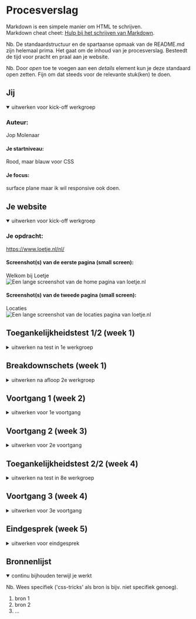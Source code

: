 # Procesverslag
Markdown is een simpele manier om HTML te schrijven.  
Markdown cheat cheet: [Hulp bij het schrijven van Markdown](https://github.com/adam-p/markdown-here/wiki/Markdown-Cheatsheet).

Nb. De standaardstructuur en de spartaanse opmaak van de README.md zijn helemaal prima. Het gaat om de inhoud van je procesverslag. Besteedt de tijd voor pracht en praal aan je website.

Nb. Door *open* toe te voegen aan een *details* element kun je deze standaard open zetten. Fijn om dat steeds voor de relevante stuk(ken) te doen.





## Jij

<details open>
  <summary>uitwerken voor kick-off werkgroep</summary>

  ### Auteur:
  Jop Molenaar

  #### Je startniveau:
  Rood, maar blauw voor CSS

  #### Je focus:
  surface plane maar ik wil responsive ook doen.
 
</details>





## Je website

<details open>
  <summary>uitwerken voor kick-off werkgroep</summary>

  ### Je opdracht:
  https://www.loetje.nl/nl/

  #### Screenshot(s) van de eerste pagina (small screen): 
  Welkom bij Loetje  
  <img src="readme-images/screencapture-loetje-nl-nl-2022-09-05-15_18_22.png" width="375px" alt="Een lange screenshot van de home pagina van loetje.nl">

  #### Screenshot(s) van de tweede pagina (small screen):
  Locaties  
  <img src="readme-images/screencapture-loetje-nl-nl-locaties-2022-09-05-15_20_46.png" width="375px" alt="Een lange screenshot van de locaties pagina van loetje.nl">
 
</details>



## Toegankelijkheidstest 1/2 (week 1)

<details>
  <summary>uitwerken na test in 1e werkgroep</summary>

  ### Bevindingen
  Lijst met je bevindingen die in de test naar voren kwamen:
  - De taal staat fout in de html.
  - De screenreader zegt bij de headings alleen banner.
  - De screenreader zegt sommige teksten wel op de banner en sommige niet.
  - Bij #delekkerstebiefstuk zijn de foto's een link 
  - Bij #delekkerstebiefstuk hoor je niet wat de foto is. 
  - Je komt vast te zitten in de popup met de screenreader.
  - Met Tab kan je soms niet goed zien waar je bent.(focus)
  - Bij de menu knopjes kan je helemaal niet zien dat je erop bent met tab.(focus)
  - Je kan met pijltjes alleen naar boven en beneden maar niet naar andere knopjes of links.
  - Menu heeft geen hover en sommige links hebben ook geen hover zoals een "lees meer" veranderd niet op de homepagina van een banner maar "menubeurt" veranderd wel.
  - Kleuren blind gaat gewoon goed.
  - Er is geen darkmode.
  - Elastiek om je vingers is geen probleem.
  - Bril met 2 blokjes: geen probleem.
  - Bril met vlekken: De toets onder de menukaart button kan je bijna niet lezen. Voor de rest is het geen probleem.
  - Bril met blur: niks te lezen.
  - Bril met geel filter: Alles is prima te lezen.
  - Bril met klein doorkijkpunt: links werden wazig waardoor ik bij de locatie pagina helemaal niks kan lezen. Bij de homepagina: kan headings lezen maar kleine tekst niet. Cadeaukaart en bieftsuk 0.0 kopjes is ook mielijk te zien. FAQ is ook moeilijk te lezen maar de kopjes kan ik wel lezen.
  - Ballon(concentratie): De welkom bij loetje tekst is een beetje lang.
  - Parkinson: Je kan alles aanklikken en goed scrollen. Knopjes en links zijn groot genoeg. Bij locaties zijn de locatie's een beetje gevoelig.




  #### Screenreader
  Hier korte omschrijving (met indien nodig afbeeldingen)
  <!-- - De taal staat fout in de html.
  - De screenreader zegt bij de headings alleen banner.
  - De screenreader zegt sommige teksten wel op de banner en sommige niet.
  - Bij #delekkerstebiefstuk zijn de foto's een link 
  - Bij #delekkerstebiefstuk hoor je niet wat de foto is. 
  - Je komt vast te zitten in de popup met de screenreader. -->

- De site kan zeker beter als je een screenreader gebruikt. De taal staat in het engels terwijl de site in het nederlands is en er staan wat alts niet goed.


  Hier een omschrijving van hoe het opgelost kan worden (met indien nodig afbeeldingen)
  
  - De taal goed zetten in de html, wat alts goed maken -> goede omschrijving. 


  #### Muis en Toetsenbord 
  Hier korte omschrijving (met indien nodig afbeeldingen)
  <!-- - Met Tab kan je soms niet goed zien waar je bent.(focus)
  - Bij de menu knopjes kan je helemaal niet zien dat je erop bent met tab.(focus)
  - Je kan met pijltjes alleen naar boven en beneden maar niet naar andere knopjes of links.
  - Menu heeft geen hover en sommige links hebben ook geen hover zoals een "lees meer" veranderd niet op de homepagina van een banner maar "menubeurt" veranderd wel. -->

- De focus state is niet goed ontworpen of ontbreekt, met de pijltjes kan je niet switchen tussen de linkjes, dit kan alleen met tab en hiermee kan je niet terug. Er ontbreken wat hover states.


  Hier een omschrijving van hoe het opgelost kan worden (met indien nodig afbeeldingen)
  - De focus state bij elk element waar je langs kan komen goed herkenbaar maken. Hover states aanmaken, kijken of je ook met pijltjes tussen linkjes kan switchen.

  #### Motoriek (shocks, elastiekjes)
  Hier korte omschrijving (met indien nodig afbeeldingen)
  <!-- - Elastiek om je vingers is geen probleem.
  - Ballon(concentratie): De welkom bij loetje tekst is een beetje lang.
  - Parkinson: Je kan alles aanklikken en goed scrollen. Knopjes en links zijn groot genoeg. Bij locaties zijn de locatie's een beetje gevoelig. -->

- Sommige teksten zijn iets te lang voor mensen met concentratie problemen, en bij de locatie pagina zijn de locatie's een beetje gevoelig. 

  Hier een omschrijving van hoe het opgelost kan worden (met indien nodig afbeeldingen)
- te lange teksten inkorten, overflow-x: snap nog iets op de locatie pagina toepassen.

  #### Visueel (brillen, contrast, kleurenblind, dark/light). 
  Hier korte omschrijving (met indien nodig afbeeldingen)
  <!-- - Bril met 2 blokjes: geen probleem.
  - Bril met vlekken: De toets onder de menukaart button kan je bijna niet lezen. Voor de rest is het geen probleem.
  - Bril met blur: niks te lezen.
  - Bril met geel filter: Alles is prima te lezen.
  - Bril met klein doorkijkpunt: links werden wazig waardoor ik bij de locatie pagina helemaal niks kan lezen. Bij de homepagina: kan headings lezen maar kleine tekst niet. Cadeaukaart en bieftsuk 0.0 kopjes is ook mielijk te zien. FAQ is ook moeilijk te lezen maar de kopjes kan ik wel lezen.
  - Kleuren blind gaat gewoon goed.
  - Er is geen darkmode. -->

- Er ontbreekt een darkmode, en de brillen met blur, vlekken of kleine doorkijk gaatjes is de kleine tekst niet of erg lastig te lezen. Zeker op de locatie pagina.


  Hier een omschrijving van hoe het opgelost kan worden (met indien nodig afbeeldingen)
- contrast aansterken?, font size vergroten? 
</details>



## Breakdownschets (week 1)

<details>
  <summary>uitwerken na afloop 2e werkgroep</summary>

  ### de hele pagina: 
  <img src="readme-images/dummy-plaatje.jpg" width="375px" alt="breakdown van de hele pagina">

  ### dynamisch deel (bijv menu): 
  <img src="readme-images/dummy-plaatje.jpg" width="375px" alt="breakdown van een dynamisch deel">

  ### wellicht nog een dynamisch deel (bijv filter): 
  <img src="readme-images/dummy-plaatje.jpg" width="375px" alt="breakdown van nog een dynamisch deel">

</details>





## Voortgang 1 (week 2)

<details>
  <summary>uitwerken voor 1e voortgang</summary>

  ### Stand van zaken
  hier dit ging goed & dit was lastig (neem ook screenshots op van delen van je website en code)


  ### Agenda voor meeting
  samen met je groepje opstellen

  | student 1      | student 2          | student 3    | student 4        |
  | ---            | ---                | ---          | ---              |
  | dit bespreken  | en dit             | en ik dit    | en dan ik dat    |
  | en dat ook nog | dit als er tijd is | nog een punt | dit wil ik zeker |
  | ...            | ...                | ...          | ...              |


  ### Verslag van meeting
  hier na afloop snel de uitkomsten van de meeting vastleggen

  - punt 1
  - punt 2
  - nog een punt
  - ...

</details>





## Voortgang 2 (week 3)

<details>
  <summary>uitwerken voor 2e voortgang</summary>

  ### Stand van zaken
  hier dit ging goed & dit was lastig (neem ook screenshots op van delen van je website en code)


  ### Agenda voor meeting
  samen met je groepje opstellen

  | student 1      | student 2          | student 3    | student 4        |
  | ---            | ---                | ---          | ---              |
  | dit bespreken  | en dit             | en ik dit    | en dan ik dat    |
  | en dat ook nog | dit als er tijd is | nog een punt | dit wil ik zeker |
  | ...            | ...                | ...          | ...              |


  ### Verslag van meeting
  hier na afloop snel de uitkomsten van de meeting vastleggen

  - punt 1
  - punt 2
  - nog een punt
- ...

</details>





## Toegankelijkheidstest 2/2 (week 4)

<details>
  <summary>uitwerken na test in 8e werkgroep</summary>

  ### Bevindingen
  Lijst met je bevindingen die in de test naar voren kwamen (geef ook aan wat er verbeterd is):

  #### Screenreader
  Hier korte omschrijving (met indien nodig afbeeldingen)

  Hier een omschrijving van hoe het opgelost kan worden (met indien nodig afbeeldingen)


  #### Muis en Toetsenbord 
  Hier korte omschrijving (met indien nodig afbeeldingen)

  Hier een omschrijving van hoe het opgelost kan worden (met indien nodig afbeeldingen)


  #### Motoriek (shocks, elastiekjes)
  Hier korte omschrijving (met indien nodig afbeeldingen)

  Hier een omschrijving van hoe het opgelost kan worden (met indien nodig afbeeldingen)


  #### Visueel (brillen, contrast, kleurenblind, dark/light). 
  Hier korte omschrijving (met indien nodig afbeeldingen)

  Hier een omschrijving van hoe het opgelost kan worden (met indien nodig afbeeldingen)

</details>





## Voortgang 3 (week 4)

<details>
  <summary>uitwerken voor 3e voortgang</summary>

  ### Stand van zaken
  hier dit ging goed & dit was lastig (neem ook screenshots op van delen van je website en code)


  ### Agenda voor meeting
  samen met je groepje opstellen

  | student 1      | student 2          | student 3    | student 4        |
  | ---            | ---                | ---          | ---              |
  | dit bespreken  | en dit             | en ik dit    | en dan ik dat    |
  | en dat ook nog | dit als er tijd is | nog een punt | dit wil ik zeker |
  | ...            | ...                | ...          | ...              |


  ### Verslag van meeting
  hier na afloop snel de uitkomsten van de meeting vastleggen

  - punt 1
  - punt 2
  - nog een punt
  - ...

</details>





## Eindgesprek (week 5)

<details>
  <summary>uitwerken voor eindgesprek</summary>

  ### Je uitkomst - karakteristiek screenshots:
  <img src="readme-images/dummy-plaatje.jpg" width="375px" alt="uitomst opdracht 1">


  ### Dit ging goed/Heb ik geleerd: 
  Korte omschrijving met plaatjes

  <img src="readme-images/dummy-plaatje.jpg" width="375px" alt="top">


  ### Dit was lastig/Is niet gelukt:
  Korte omschrijving met plaatjes

  <img src="readme-images/dummy-plaatje.jpg" width="375px" alt="bummer">
</details>





## Bronnenlijst

<details open>
  <summary>continu bijhouden terwijl je werkt</summary>

  Nb. Wees specifiek ('css-tricks' als bron is bijv. niet specifiek genoeg).

  1. bron 1
  2. bron 2
  3. ...

</details>